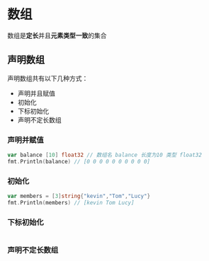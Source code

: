 # 数组
数组是**定长**并且**元素类型一致**的集合
## 声明数组
声明数组共有以下几种方式：
+ 声明并且赋值
+ 初始化
+ 下标初始化
+ 声明不定长数组
### 声明并赋值
```go
var balance [10] float32 // 数组名 balance 长度为10 类型 float32
fmt.Println(balance) // [0 0 0 0 0 0 0 0 0 0]
```
### 初始化
```go
var members = [3]string{"kevin","Tom","Lucy"}
fmt.Println(members) // [kevin Tom Lucy]
```
### 下标初始化
```go

```
### 声明不定长数组
```go

```




